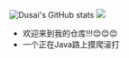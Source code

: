 ![Dusai's GitHub stats](https://github-readme-stats.vercel.app/api?username=OneKenneth&show_icons=true&theme=radical)
![](https://img.shields.io/badge/Java-8-orange?style=for-the-badge&logo=java&logoColor=orange)

- 欢迎来到我的仓库!!!😊😊😊
- 一个正在Java路上摸爬滚打
